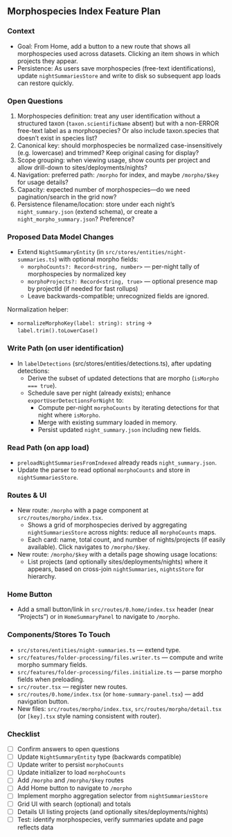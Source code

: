 ## Morphospecies Index Feature Plan

### Context

- Goal: From Home, add a button to a new route that shows all morphospecies used across datasets. Clicking an item shows in which projects they appear.
- Persistence: As users save morphospecies (free-text identifications), update `nightSummariesStore` and write to disk so subsequent app loads can restore quickly.

### Open Questions

1. Morphospecies definition: treat any user identification without a structured taxon (`taxon.scientificName` absent) but with a non-ERROR free-text label as a morphospecies? Or also include taxon.species that doesn’t exist in species list?
2. Canonical key: should morphospecies be normalized case-insensitively (e.g. lowercase) and trimmed? Keep original casing for display?
3. Scope grouping: when viewing usage, show counts per project and allow drill-down to sites/deployments/nights?
4. Navigation: preferred path: `/morpho` for index, and maybe `/morpho/$key` for usage details?
5. Capacity: expected number of morphospecies—do we need pagination/search in the grid now?
6. Persistence filename/location: store under each night’s `night_summary.json` (extend schema), or create a `night_morpho_summary.json`? Preference?

### Proposed Data Model Changes

- Extend `NightSummaryEntity` (in `src/stores/entities/night-summaries.ts`) with optional morpho fields:
  - `morphoCounts?: Record<string, number>` — per-night tally of morphospecies by normalized key
  - `morphoProjects?: Record<string, true>` — optional presence map by projectId (if needed for fast rollups)
  - Leave backwards-compatible; unrecognized fields are ignored.

Normalization helper:

- `normalizeMorphoKey(label: string): string` → `label.trim().toLowerCase()`

### Write Path (on user identification)

- In `labelDetections` (src/stores/entities/detections.ts), after updating detections:
  - Derive the subset of updated detections that are morpho (`isMorpho === true`).
  - Schedule save per night (already exists); enhance `exportUserDetectionsForNight` to:
    - Compute per-night `morphoCounts` by iterating detections for that night where `isMorpho`.
    - Merge with existing summary loaded in memory.
    - Persist updated `night_summary.json` including new fields.

### Read Path (on app load)

- `preloadNightSummariesFromIndexed` already reads `night_summary.json`.
- Update the parser to read optional `morphoCounts` and store in `nightSummariesStore`.

### Routes & UI

- New route: `/morpho` with a page component at `src/routes/morpho/index.tsx`.
  - Shows a grid of morphospecies derived by aggregating `nightSummariesStore` across nights: reduce all `morphoCounts` maps.
  - Each card: name, total count, and number of nights/projects (if easily available). Click navigates to `/morpho/$key`.
- New route: `/morpho/$key` with a details page showing usage locations:
  - List projects (and optionally sites/deployments/nights) where it appears, based on cross-join `nightSummaries`, `nightsStore` for hierarchy.

### Home Button

- Add a small button/link in `src/routes/0.home/index.tsx` header (near “Projects”) or in `HomeSummaryPanel` to navigate to `/morpho`.

### Components/Stores To Touch

- `src/stores/entities/night-summaries.ts` — extend type.
- `src/features/folder-processing/files.writer.ts` — compute and write morpho summary fields.
- `src/features/folder-processing/files.initialize.ts` — parse morpho fields when preloading.
- `src/router.tsx` — register new routes.
- `src/routes/0.home/index.tsx` (or `home-summary-panel.tsx`) — add navigation button.
- New files: `src/routes/morpho/index.tsx`, `src/routes/morpho/detail.tsx` (or `[key].tsx` style naming consistent with router).

### Checklist

- [ ] Confirm answers to open questions
- [ ] Update `NightSummaryEntity` type (backwards compatible)
- [ ] Update writer to persist `morphoCounts`
- [ ] Update initializer to load `morphoCounts`
- [ ] Add `/morpho` and `/morpho/$key` routes
- [ ] Add Home button to navigate to `/morpho`
- [ ] Implement morpho aggregation selector from `nightSummariesStore`
- [ ] Grid UI with search (optional) and totals
- [ ] Details UI listing projects (and optionally sites/deployments/nights)
- [ ] Test: identify morphospecies, verify summaries update and page reflects data
